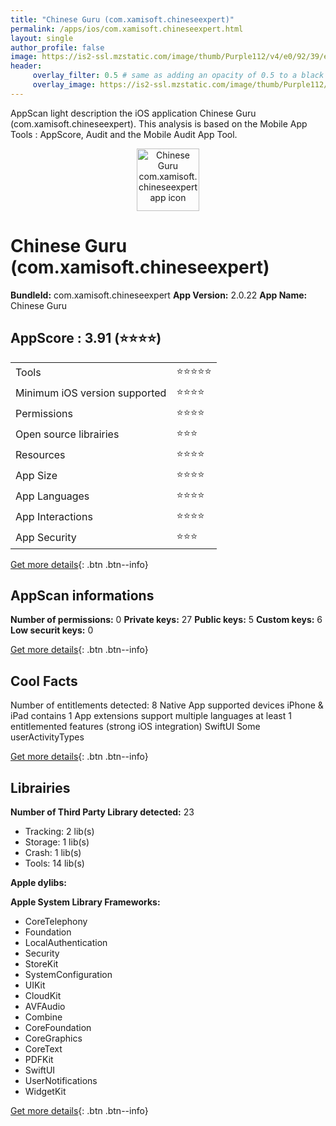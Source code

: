```yaml
---
title: "Chinese Guru (com.xamisoft.chineseexpert)"
permalink: /apps/ios/com.xamisoft.chineseexpert.html
layout: single
author_profile: false
image: https://is2-ssl.mzstatic.com/image/thumb/Purple112/v4/e0/92/39/e09239dc-7b99-6cff-bde0-90e0d8d8174a/AppIcon-0-1x_U007emarketing-0-10-0-sRGB-85-220.png/512x512bb.jpg
header: 
     overlay_filter: 0.5 # same as adding an opacity of 0.5 to a black background
     overlay_image: https://is2-ssl.mzstatic.com/image/thumb/Purple112/v4/e0/92/39/e09239dc-7b99-6cff-bde0-90e0d8d8174a/AppIcon-0-1x_U007emarketing-0-10-0-sRGB-85-220.png/512x512bb.jpg
---
```

AppScan light description the iOS application Chinese Guru (com.xamisoft.chineseexpert). This analysis is based on the Mobile App Tools : AppScore, Audit and the Mobile Audit App Tool.

  
  
<div style="text-align: center;"><img src="https://is2-ssl.mzstatic.com/image/thumb/Purple112/v4/e0/92/39/e09239dc-7b99-6cff-bde0-90e0d8d8174a/AppIcon-0-1x_U007emarketing-0-10-0-sRGB-85-220.png/512x512bb.jpg" width="100" height="100" alt="Chinese Guru com.xamisoft.chineseexpert app icon"></div>  
  
# Chinese Guru (com.xamisoft.chineseexpert)

**BundleId:** com.xamisoft.chineseexpert
**App Version:** 2.0.22
**App Name:** Chinese Guru


## AppScore : 3.91 (⭐️⭐️⭐️⭐️) 

<table>
<tr><td> Tools </td><td> ⭐️⭐️⭐️⭐️⭐️ </td></tr>
<tr><td> Minimum iOS version supported </td><td> ⭐️⭐️⭐️⭐️ </td></tr>
<tr><td> Permissions </td><td> ⭐️⭐️⭐️⭐️ </td></tr>
<tr><td> Open source librairies </td><td> ⭐️⭐️⭐️ </td></tr>
<tr><td> Resources </td><td> ⭐️⭐️⭐️⭐️ </td></tr>
<tr><td> App Size </td><td> ⭐️⭐️⭐️⭐️ </td></tr>
<tr><td> App Languages </td><td> ⭐️⭐️⭐️⭐️ </td></tr>
<tr><td> App Interactions </td><td> ⭐️⭐️⭐️⭐️ </td></tr>
<tr><td> App Security </td><td> ⭐️⭐️⭐️ </td></tr>
</table>

[Get more details](/pricing.html){: .btn .btn--info}  
  
## AppScan informations 

**Number of permissions:** 0
**Private keys:** 27
**Public keys:** 5
**Custom keys:** 6
**Low securit keys:** 0
  
[Get more details](/pricing.html){: .btn .btn--info}

## Cool Facts

Number of entitlements detected: 8
Native App
supported devices iPhone & iPad
contains 1 App extensions
support multiple languages
at least 1 entitlemented features (strong iOS integration)
SwiftUI
Some userActivityTypes
  
[Get more details](/pricing.html){: .btn .btn--info}

## Librairies 
**Number of Third Party Library detected:** 23
- Tracking: 2 lib(s)
- Storage: 1 lib(s)
- Crash: 1 lib(s)
- Tools: 14 lib(s)

**Apple dylibs:**


**Apple System Library Frameworks:**
- CoreTelephony
- Foundation
- LocalAuthentication
- Security
- StoreKit
- SystemConfiguration
- UIKit
- CloudKit
- AVFAudio
- Combine
- CoreFoundation
- CoreGraphics
- CoreText
- PDFKit
- SwiftUI
- UserNotifications
- WidgetKit


  
[Get more details](/pricing.html){: .btn .btn--info}


